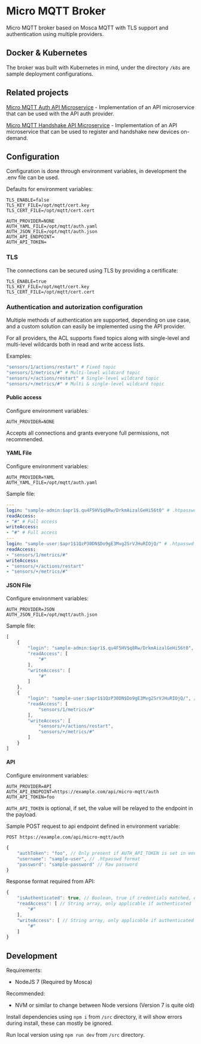 # Micro MQTT Broker

Micro MQTT broker based on Mosca MQTT with TLS support and authentication using multiple providers.

## Docker & Kubernetes

The broker was built with Kubernetes in mind, under the directory `/k8s` are sample deployment configurations.

## Related projects

[Micro MQTT Auth API Microservice](https://github.com/SorenA/micro-mqtt-auth-api-microservice) - Implementation of an API microservice that can be used with the API auth provider.

[Micro MQTT Handshake API Microservice](https://github.com/SorenA/micro-mqtt-handshake-api-microservice) - Implementation of an API microservice that can be used to register and handshake new devices on-demand.

## Configuration

Configuration is done through environment variables, in development the .env file can be used.

Defaults for environment variables:

```env
TLS_ENABLE=false
TLS_KEY_FILE=/opt/mqtt/cert.key
TLS_CERT_FILE=/opt/mqtt/cert.cert

AUTH_PROVIDER=NONE
AUTH_YAML_FILE=/opt/mqtt/auth.yaml
AUTH_JSON_FILE=/opt/mqtt/auth.json
AUTH_API_ENDPOINT=
AUTH_API_TOKEN=
```

### TLS

The connections can be secured using TLS by providing a certificate:

```env
TLS_ENABLE=true
TLS_KEY_FILE=/opt/mqtt/cert.key
TLS_CERT_FILE=/opt/mqtt/cert.cert
```

### Authentication and autorization configuration

Multiple methods of authentication are supported, depending on use case, and a custom solution can easily be implemented using the API provider.

For all providers, the ACL supports fixed topics along with single-level and multi-level wildcards both in read and write access lists.

Examples:

```yaml
"sensors/1/actions/restart" # Fixed topic
"sensors/1/metrics/#" # Multi-level wildcard topic
"sensors/+/actions/restart" # Single-level wildcard topic
"sensors/+/metrics/#" # Multi & single-level wildcard topic
```

#### Public access

Configure environment variables:

```env
AUTH_PROVIDER=NONE
```

Accepts all connections and grants everyone full permissions, not recommended.

#### YAML File

Configure environment variables:

```env
AUTH_PROVIDER=YAML
AUTH_YAML_FILE=/opt/mqtt/auth.yaml
```

Sample file:

```yaml
---
login: "sample-admin:$apr1$.qu4F5HV$q8Rw/DrkmAizalGeHi56t0" # .htpasswd format
readAccess:
- "#" # Full access
writeAccess:
- "#" # Full access
---
login: "sample-user:$apr1$1QzP30DN$Do9gE3Mvg2SrVJHuRIOjQ/" # .htpasswd format
readAccess:
- "sensors/1/metrics/#"
writeAccess:
- "sensors/+/actions/restart"
- "sensors/+/metrics/#"
```

#### JSON File

Configure environment variables:

```env
AUTH_PROVIDER=JSON
AUTH_JSON_FILE=/opt/mqtt/auth.json
```

Sample file:

```js
[
    {
        "login": "sample-admin:$apr1$.qu4F5HV$q8Rw/DrkmAizalGeHi56t0", // .htpasswd format
        "readAccess": [
            "#"
        ],
        "writeAccess": [
            "#"
        ]
    },
    {
        "login": "sample-user:$apr1$1QzP30DN$Do9gE3Mvg2SrVJHuRIOjQ/", // .htpasswd format
        "readAccess": [
            "sensors/1/metrics/#"
        ],
        "writeAccess": [
            "sensors/+/actions/restart",
            "sensors/+/metrics/#"
        ]
    }
]
```

#### API

Configure environment variables:

```env
AUTH_PROVIDER=API
AUTH_API_ENDPOINT=https://example.com/api/micro-mqtt/auth
AUTH_API_TOKEN=foo
```

`AUTH_API_TOKEN` is optional, if set, the value will be relayed to the endpoint in the payload.

Sample POST request to api endpoint defined in environment variable:

`POST https://example.com/api/micro-mqtt/auth`

```js
{
    "authToken": "foo", // Only present if AUTH_API_TOKEN is set in environment variables
    "username": "sample-user", // .htpasswd format
    "password": "sample-password" // Raw password
}
```

Response format required from API:

```js
{
    "isAuthenticated": true, // Boolean, true if credentials matched, otherwise false
    "readAccess": [ // String array, only applicable if authenticated
        "#"
    ],
    "writeAccess": [ // String array, only applicable if authenticated
        "#"
    ]
}
```

## Development

Requirements:

- NodeJS 7 (Required by Mosca)

Recommended:

- NVM or similar to change between Node versions (Version 7 is quite old)

Install dependencies using `npm i` from `/src` directory, it will show errors during install, these can mostly be ignored.

Run local version using `npm run dev` from `/src` directory.
